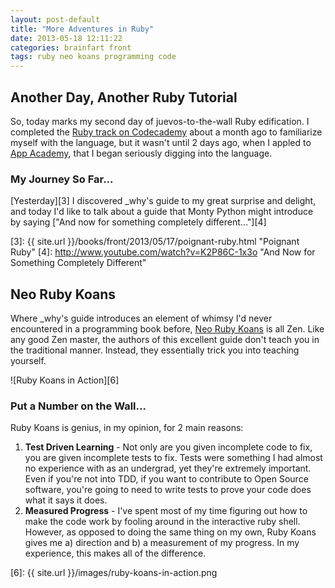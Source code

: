 ```yaml
---
layout: post-default
title: "More Adventures in Ruby"
date: 2013-05-18 12:11:22
categories: brainfart front
tags: ruby neo koans programming code
---
```


## Another Day, Another Ruby Tutorial

So, today marks my second day of juevos-to-the-wall Ruby edification. I completed the [Ruby track on Codecademy][1] about a month ago to familiarize myself with the language, but it wasn't until 2 days ago, when I appled to [App Academy][2], that I began seriously digging into the language. 

[1]: http://www.codecademy.com/tracks/ruby "Ruby Track at Codecademy"
[2]: http://www.appacademy.io/#p-home "App Academy"

### My Journey So Far...

[Yesterday][3] I discovered \_why's guide to my great surprise and delight, and today I'd like to talk about a guide that Monty Python might introduce by saying ["And now for something completely different..."][4]

[3]: {{ site.url }}/books/front/2013/05/17/poignant-ruby.html "Poignant Ruby"
[4]: http://www.youtube.com/watch?v=K2P86C-1x3o "And Now for Something Completely Different"

## Neo Ruby Koans

Where \_why's guide introduces an element of whimsy I'd never encountered in a programming book before, [Neo Ruby Koans][5] is all Zen. Like any good Zen master, the authors of this excellent guide don't teach you in the traditional manner. Instead, they essentially trick you into teaching yourself. 

![Ruby Koans in Action][6]

### Put a Number on the Wall...

Ruby Koans is genius, in my opinion, for 2 main reasons: 

1. __Test Driven Learning__ - Not only are you given incomplete code to fix, you are given incomplete tests to fix. Tests were something I had almost no experience with as an undergrad, yet they're extremely important. Even if you're not into TDD, if you want to contribute to Open Source software, you're going to need to write tests to prove your code does what it says it does. 
2. __Measured Progress__ - I've spent most of my time figuring out how to make the code work by fooling around in the interactive ruby shell. However, as opposed to doing the same thing on my own, Ruby Koans gives me a) direction and b) a measurement of my progress. In my experience, this makes all of the difference. 


[5]: http://rubykoans.com/ "Neo Ruby Koans"
[6]: {{ site.url }}/images/ruby-koans-in-action.png 
